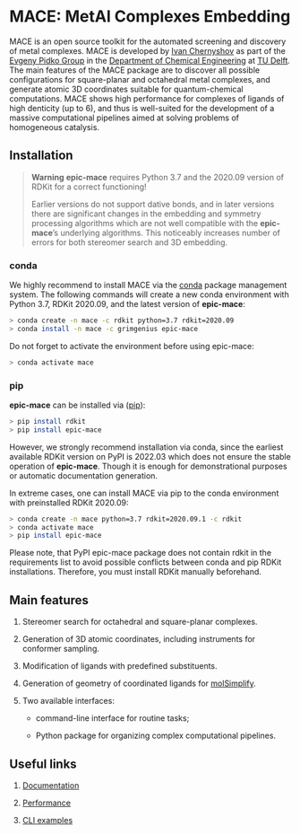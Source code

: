 # MACE: MetAl Complexes Embedding

MACE is an open source toolkit for the automated screening and discovery of metal complexes. MACE is developed by [Ivan Chernyshov](https://github.com/IvanChernyshov) as part of the [Evgeny Pidko Group](https://www.tudelft.nl/en/faculty-of-applied-sciences/about-faculty/departments/chemical-engineering/principal-scientists/evgeny-pidko/evgeny-pidko-group) in the [Department of Chemical Engineering](https://www.tudelft.nl/en/faculty-of-applied-sciences/about-faculty/departments/chemical-engineering/) at [TU Delft](https://www.tudelft.nl/en/). The main features of the MACE package are to discover all possible configurations for square-planar and octahedral metal complexes, and generate atomic 3D coordinates suitable for quantum-chemical computations. MACE shows high performance for complexes of ligands of high denticity (up to 6), and thus is well-suited for the development of a massive computational pipelines aimed at solving problems of homogeneous catalysis.


## Installation

> **Warning**
> **epic-mace** requires Python 3.7 and the 2020.09 version of RDKit for a correct functioning!
> 
> Earlier versions do not support dative bonds, and in later versions there are significant changes in the embedding and symmetry processing algorithms which are not well compatible with the **epic-mace**’s underlying algorithms. This noticeably increases number of errors for both stereomer search and 3D embedding.

### conda

We highly recommend to install MACE via the [conda](https://anaconda.org/grimgenius/epic-mace) package management system. The following commands will create a new conda environment with Python 3.7, RDKit 2020.09, and the latest version of **epic-mace**:

```bash
> conda create -n mace -c rdkit python=3.7 rdkit=2020.09
> conda install -n mace -c grimgenius epic-mace
```

Do not forget to activate the environment before using epic-mace:

```bash
> conda activate mace
```

### pip

**epic-mace** can be installed via ([pip](https://pypi.org/project/epic-mace/)):

```bash
> pip install rdkit
> pip install epic-mace
```

However, we strongly recommend installation via conda, since the earliest available RDKit version on PyPI is 2022.03 which does not ensure the stable operation of **epic-mace**. Though it is enough for demonstrational purposes or automatic documentation generation.

In extreme cases, one can install MACE via pip to the conda environment with preinstalled RDKit 2020.09:

```bash
> conda create -n mace python=3.7 rdkit=2020.09.1 -c rdkit
> conda activate mace
> pip install epic-mace
```

Please note, that PyPI epic-mace package does not contain rdkit in the requirements list to avoid possible conflicts between conda and pip RDKit installations. Therefore, you must install RDKit manually beforehand.


## Main features

1. Stereomer search for octahedral and square-planar complexes.

2. Generation of 3D atomic coordinates, including instruments for conformer sampling.

3. Modification of ligands with predefined substituents.

4. Generation of geometry of coordinated ligands for [molSimplify](https://molsimplify.mit.edu/).

5. Two available interfaces:
    
    - command-line interface for routine tasks;
    
    - Python package for organizing complex computational pipelines.


## Useful links

1. [Documentation](https://epic-mace.readthedocs.io/en/latest/)

2. [Performance](https://github.com/EPiCs-group/epic-mace/blob/master/performance/README.ipynb)

3. [CLI examples](https://github.com/EPiCs-group/epic-mace/tree/master/examples)

